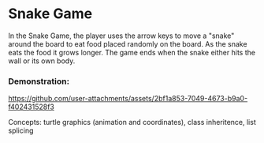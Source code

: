 # Snake Game

In the Snake Game, the player uses the arrow keys to move a "snake" around the board to eat food placed randomly on the board. As the snake eats the food it grows longer. The game ends when the snake either hits the wall or its own body.

### Demonstration:
https://github.com/user-attachments/assets/2bf1a853-7049-4673-b9a0-f402431528f3

Concepts: turtle graphics (animation and coordinates), class inheritence, list splicing

